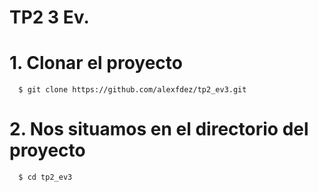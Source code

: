 # TP2 3 Ev. 

# 1. Clonar el proyecto

      $ git clone https://github.com/alexfdez/tp2_ev3.git
      
# 2. Nos situamos en el directorio del proyecto
           
      $ cd tp2_ev3
